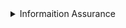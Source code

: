 <details>
<summary> Informaition Assurance </summary>
<br>
MAJ 6610.
<br><br>
<pre>

----------------------
<details open>
<summary>Teache Black ?</summary>
<br>
Well, you asked for it!
<br><br>
<pre>
&lt;details open&gt;
&lt;summary&gt;Want to ruin the surprise?&lt;/summary&gt;
&lt;br&gt;
Well, you asked for it!
&lt;details&gt;
</pre>
</details>
 
